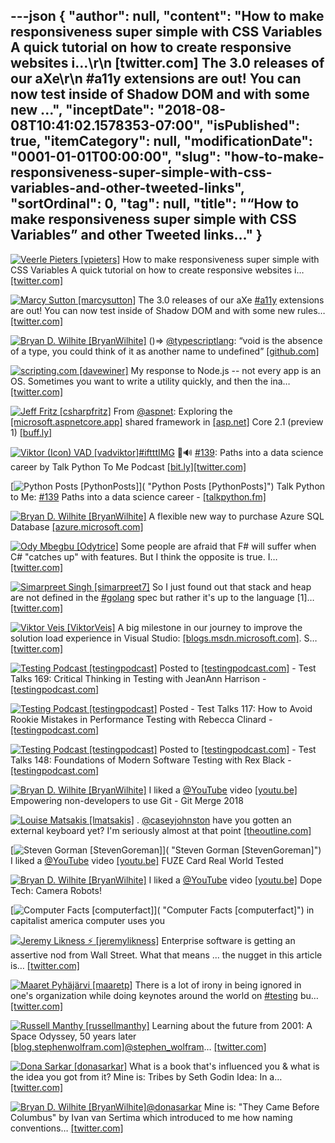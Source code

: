 ---json
{
  "author": null,
  "content": "How to make responsiveness super simple with CSS Variables A quick tutorial on how to create responsive websites i…\r\n      [twitter.com] The 3.0 releases of our aXe\r\n      #a11y extensions are out! You can now test inside of Shadow DOM and with some new ...",
  "inceptDate": "2018-08-08T10:41:02.1578353-07:00",
  "isPublished": true,
  "itemCategory": null,
  "modificationDate": "0001-01-01T00:00:00",
  "slug": "how-to-make-responsiveness-super-simple-with-css-variables-and-other-tweeted-links",
  "sortOrdinal": 0,
  "tag": null,
  "title": "“How to make responsiveness super simple with CSS Variables” and other Tweeted links…"
}
---

[<img alt="Veerle Pieters [vpieters]" src="https://songhay.blob.core.windows.net/shared-social-twitter/vpieters.png">](http://t.co/A4ZEwCEPEs "Veerle Pieters [vpieters]") How to make responsiveness super simple with CSS Variables A quick tutorial on how to create responsive websites i… [[twitter.com]](https://twitter.com/i/web/status/981489191027724293)

[<img alt="Marcy Sutton [marcysutton]" src="https://songhay.blob.core.windows.net/shared-social-twitter/marcysutton.jpg">](https://t.co/CLt1pn8hLu "Marcy Sutton [marcysutton]") The 3.0 releases of our aXe [#a11y](http://twitter.com/search?q=%23a11y) extensions are out! You can now test inside of Shadow DOM and with some new rules… [[twitter.com]](https://twitter.com/i/web/status/981216839723200512)

[<img alt="Bryan D. Wilhite [BryanWilhite]" src="https://songhay.blob.core.windows.net/shared-social-twitter/BryanWilhite.jpeg">](http://t.co/UNdqV0Z1zz "Bryan D. Wilhite [BryanWilhite]") ()=&gt; [@typescriptlang](http://twitter.com/typescriptlang): “void is the absence of a type, you could think of it as another name to undefined” [[github.com]](https://github.com/Microsoft/TypeScript/issues/8322)

[<img alt="scripting.com [davewiner]" src="https://songhay.blob.core.windows.net/shared-social-twitter/davewiner.jpg">](https://t.co/ztgzDGiyOj "scripting.com [davewiner]") My response to Node.js -- not every app is an OS. Sometimes you want to write a utility quickly, and then the ina… [[twitter.com]](https://twitter.com/i/web/status/981907379678842880)

[<img alt="Jeff Fritz [csharpfritz]" src="https://songhay.blob.core.windows.net/shared-social-twitter/csharpfritz.jpg">](https://t.co/b3mDItgW1b "Jeff Fritz [csharpfritz]") From [@aspnet](http://twitter.com/aspnet): Exploring the [[microsoft.aspnetcore.app]](http://Microsoft.AspNetCore.App) shared framework in [[asp.net]](http://ASP.NET) Core 2.1 (preview 1) [[buff.ly]](https://buff.ly/2HLplIs)

[<img alt="Viktor (Icon) VAD [vadviktor]" src="https://songhay.blob.core.windows.net/shared-social-twitter/vadviktor.jpeg">](https://t.co/t7PbiIRHOC "Viktor (Icon) VAD [vadviktor]")[#iftttIMG](http://twitter.com/search?q=%23iftttIMG) 🐣🔊 [#139](http://twitter.com/search?q=%23139): Paths into a data science career by Talk Python To Me Podcast [[bit.ly]](http://bit.ly/2BlfuWm)[[twitter.com]](https://twitter.com/vadviktor/status/935953297357320193/photo/1)

[<img alt="Python Posts [PythonPosts]" src="https://songhay.blob.core.windows.net/shared-social-twitter/PythonPosts.jpg">]( "Python Posts [PythonPosts]") Talk Python to Me: [#139](http://twitter.com/search?q=%23139) Paths into a data science career - [[talkpython.fm]](https://talkpython.fm/episodes/show/139/paths-into-a-data-science-career)

[<img alt="Bryan D. Wilhite [BryanWilhite]" src="https://songhay.blob.core.windows.net/shared-social-twitter/BryanWilhite.jpeg">](http://t.co/UNdqV0Z1zz "Bryan D. Wilhite [BryanWilhite]") A flexible new way to purchase Azure SQL Database [[azure.microsoft.com]](https://azure.microsoft.com/blog/a-flexible-new-way-to-purchase-azure-sql-database/)

[<img alt="Ody Mbegbu [Odytrice]" src="https://songhay.blob.core.windows.net/shared-social-twitter/Odytrice.jpg">](https://t.co/8wuRpLOaxa "Ody Mbegbu [Odytrice]") Some people are afraid that F# will suffer when C# "catches up" with features. But I think the opposite is true. I… [[twitter.com]](https://twitter.com/i/web/status/981603722462625794)

[<img alt="Simarpreet Singh [simarpreet7]" src="https://songhay.blob.core.windows.net/shared-social-twitter/simarpreet7.jpg">](https://t.co/W0tBoVRm9m "Simarpreet Singh [simarpreet7]") So I just found out that stack and heap are not defined in the [#golang](http://twitter.com/search?q=%23golang) spec but rather it's up to the language [1]… [[twitter.com]](https://twitter.com/i/web/status/959642288900120576)

[<img alt="Viktor Veis [ViktorVeis]" src="https://songhay.blob.core.windows.net/shared-social-twitter/ViktorVeis.jpg">](http://t.co/MqYFq1Pyoi "Viktor Veis [ViktorVeis]") A big milestone in our journey to improve the solution load experience in Visual Studio: [[blogs.msdn.microsoft.com]](https://blogs.msdn.microsoft.com/visualstudio/2018/04/04/load-solutions-faster-with-visual-studio-2017-version-15-6/). S… [[twitter.com]](https://twitter.com/i/web/status/981579677398532096)

[<img alt="Testing Podcast [testingpodcast]" src="https://songhay.blob.core.windows.net/shared-social-twitter/testingpodcast.jpg">](http://t.co/3PXY36loEP "Testing Podcast [testingpodcast]") Posted to [[testingpodcast.com]](http://testingpodcast.com) - Test Talks 169: Critical Thinking in Testing with JeanAnn Harrison - [[testingpodcast.com]](https://testingpodcast.com/169-critical-thinking-in-testing-with-jeanann-harrison/)

[<img alt="Testing Podcast [testingpodcast]" src="https://songhay.blob.core.windows.net/shared-social-twitter/testingpodcast.jpg">](http://t.co/3PXY36loEP "Testing Podcast [testingpodcast]") Posted - Test Talks 117: How to Avoid Rookie Mistakes in Performance Testing with Rebecca Clinard - [[testingpodcast.com]](https://testingpodcast.com/117-how-to-avoid-rookie-mistakes-in-performance-testing-with-rebecca-clinard/)

[<img alt="Testing Podcast [testingpodcast]" src="https://songhay.blob.core.windows.net/shared-social-twitter/testingpodcast.jpg">](http://t.co/3PXY36loEP "Testing Podcast [testingpodcast]") Posted to [[testingpodcast.com]](http://testingpodcast.com) - Test Talks 148: Foundations of Modern Software Testing with Rex Black - [[testingpodcast.com]](https://testingpodcast.com/148-foundations-of-modern-software-testing-with-rex-black/)

[<img alt="Bryan D. Wilhite [BryanWilhite]" src="https://songhay.blob.core.windows.net/shared-social-twitter/BryanWilhite.jpeg">](http://t.co/UNdqV0Z1zz "Bryan D. Wilhite [BryanWilhite]") I liked a [@YouTube](http://twitter.com/YouTube) video [[youtu.be]](http://youtu.be/pY5i0Io86UQ?a) Empowering non-developers to use Git - Git Merge 2018

[<img alt="Louise Matsakis [lmatsakis]" src="https://songhay.blob.core.windows.net/shared-social-twitter/lmatsakis.jpg">](https://t.co/hWnvK2xaVi "Louise Matsakis [lmatsakis]") . [@caseyjohnston](http://twitter.com/caseyjohnston) have you gotten an external keyboard yet? I'm seriously almost at that point [[theoutline.com]](https://theoutline.com/post/2402/the-new-macbook-keyboard-is-ruining-my-life)

[<img alt="Steven Gorman [StevenGoreman]" src="https://songhay.blob.core.windows.net/shared-social-twitter/StevenGoreman.jpg">]( "Steven Gorman [StevenGoreman]") I liked a [@YouTube](http://twitter.com/YouTube) video [[youtu.be]](http://youtu.be/YrpxPxcd1wA?a) FUZE Card Real World Tested

[<img alt="Bryan D. Wilhite [BryanWilhite]" src="https://songhay.blob.core.windows.net/shared-social-twitter/BryanWilhite.jpeg">](http://t.co/UNdqV0Z1zz "Bryan D. Wilhite [BryanWilhite]") I liked a [@YouTube](http://twitter.com/YouTube) video [[youtu.be]](http://youtu.be/UIwdCN4dV6w?a) Dope Tech: Camera Robots!

[<img alt="Computer Facts [computerfact]" src="https://songhay.blob.core.windows.net/shared-social-twitter/computerfact.jpg">]( "Computer Facts [computerfact]") in capitalist america computer uses you

[<img alt="Jeremy Likness ⚡️ [jeremylikness]" src="https://songhay.blob.core.windows.net/shared-social-twitter/jeremylikness.jpg">](https://t.co/IbLCTBQJ41 "Jeremy Likness ⚡️ [jeremylikness]") Enterprise software is getting an assertive nod from Wall Street. What that means ... the nugget in this article is… [[twitter.com]](https://twitter.com/i/web/status/981903317604487168)

[<img alt="Maaret Pyhäjärvi [maaretp]" src="https://songhay.blob.core.windows.net/shared-social-twitter/maaretp.jpg">](https://t.co/DaxpqiqNwe "Maaret Pyhäjärvi [maaretp]") There is a lot of irony in being ignored in one's organization while doing keynotes around the world on [#testing](http://twitter.com/search?q=%23testing) bu… [[twitter.com]](https://twitter.com/i/web/status/981889419962716160)

[<img alt="Russell Manthy [russellmanthy]" src="https://songhay.blob.core.windows.net/shared-social-twitter/russellmanthy.jpg">](https://t.co/DEJMcwWoIQ "Russell Manthy [russellmanthy]") Learning about the future from 2001: A Space Odyssey, 50 years later [[blog.stephenwolfram.com]](http://blog.stephenwolfram.com/2018/04/learning-about-the-future-from-2001-a-space-odyssey-fifty-years-later/)[@stephen_wolfram](http://twitter.com/stephen_wolfram)… [[twitter.com]](https://twitter.com/i/web/status/981923225021173760)

[<img alt="Dona Sarkar [donasarkar]" src="https://songhay.blob.core.windows.net/shared-social-twitter/donasarkar.jpg">](https://t.co/6D6oayhemZ "Dona Sarkar [donasarkar]") What is a book that's influenced you &amp; what is the idea you got from it? Mine is: Tribes by Seth Godin Idea: In a… [[twitter.com]](https://twitter.com/i/web/status/981898443642757120)

[<img alt="Bryan D. Wilhite [BryanWilhite]" src="https://songhay.blob.core.windows.net/shared-social-twitter/BryanWilhite.jpeg">](http://t.co/UNdqV0Z1zz "Bryan D. Wilhite [BryanWilhite]")[@donasarkar](http://twitter.com/donasarkar) Mine is: "They Came Before Columbus" by Ivan van Sertima which introduced to me how naming conventions… [[twitter.com]](https://twitter.com/i/web/status/981913793646112769)

